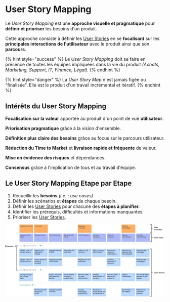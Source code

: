 # User Story Mapping

Le _User Story Mapping_ est une **approche visuelle et pragmatique** pour **définir et prioriser** les besoins d'un produit.

Cette approche consiste à définir les [User Stories](../scrum/artefacts/user-story.md) en se **focalisant** sur les **principales interactions de l'utilisateur** avec le produit ainsi que son **parcours**.

{% hint style="success" %}
Le _User Story Mapping_ doit se faire en présence de toutes les équipes impliquées dans la vie du produit _\(Achats, Marketing, Support, IT, Finance, Légal\)_.
{% endhint %}

{% hint style="danger" %}
La _User Story Map_ n'est jamais figée ou "finalisée". Elle est le produit d'un travail incrémental et itératif.
{% endhint %}

## Intérêts du User Story Mapping

**Focalisation sur la valeur** apportée au produit d'un point de vue **utilisateur**.

**Priorisation pragmatique** grâce à la vision d'ensemble.

**Définition plus claire des besoins** grâce au focus sur le parcours utilisateur.

**Réduction du Time to Market** et **livraison rapide et fréquente** de valeur.

**Mise en évidence des risques** et dépendances.

**Consensus** grâce à l'implication de tous et au travail d'équipe.

## Le User Story Mapping Etape par Etape

1. Recueillir les **besoins** _\(i.e. : use cases\)_.
2. Définir les scénarios et **étapes** de chaque besoin.
3. Définir les [User Stories](../scrum/artefacts/user-story.md) pour chacune des **étapes à planifier.**
4. Identifier les prérequis, difficultés et informations manquantes.
5. Prioriser les [User Stories](../scrum/artefacts/user-story.md).

![User Story Map \(source: visual-paradigm.com\)](../.gitbook/assets/user-story-map-3-levels.png)



